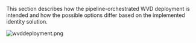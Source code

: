 This section describes how the pipeline-orchestrated WVD deployment is intended and how the possible options differ based on the implemented identity solution.

![wvddeployment.png](/.attachments/wvddeployment-892c4880-cf55-405e-bef0-b6078fe8701c.png)